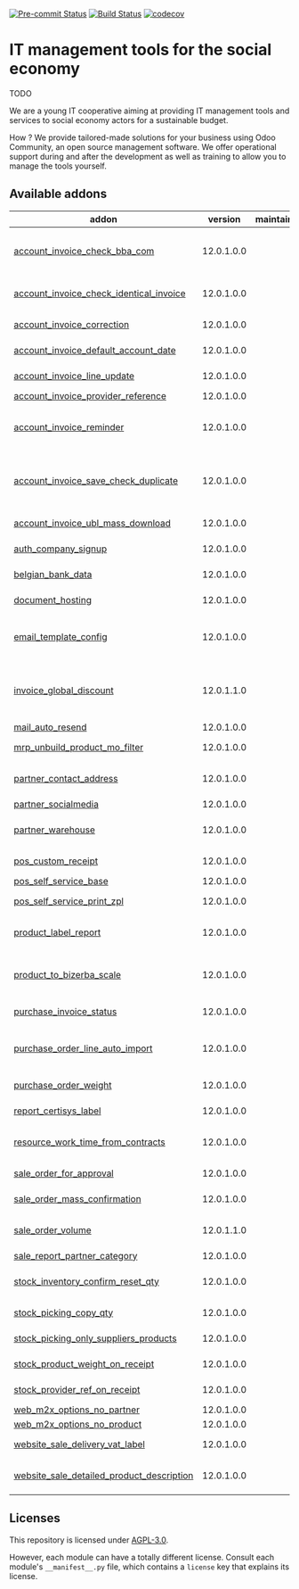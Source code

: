 
[![Pre-commit Status](https://github.com/coopiteasy/addons/actions/workflows/pre-commit.yml/badge.svg?branch=12.0)](https://github.com/coopiteasy/addons/actions/workflows/pre-commit.yml?query=branch%3A12.0)
[![Build Status](https://github.com/coopiteasy/addons/actions/workflows/test.yml/badge.svg?branch=12.0)](https://github.com/coopiteasy/addons/actions/workflows/test.yml?query=branch%3A12.0)
[![codecov](https://codecov.io/gh/coopiteasy/addons/branch/12.0/graph/badge.svg)](https://codecov.io/gh/coopiteasy/addons)

<!-- /!\ do not modify above this line -->

# IT management tools for the social economy

TODO

We are a young IT cooperative aiming at providing IT management tools and
services to social economy actors for a sustainable budget.

How ? We provide tailored-made solutions for your business using Odoo Community,
an open source management software. We offer operational support during and
after the development as well as training to allow you to manage the tools
yourself.

<!-- /!\ do not modify below this line -->

<!-- prettier-ignore-start -->

[//]: # (addons)

Available addons
----------------
addon | version | maintainers | summary
--- | --- | --- | ---
[account_invoice_check_bba_com](account_invoice_check_bba_com/) | 12.0.1.0.0 |  | Check the structured communication if the supplier invoice communication is of type bba.
[account_invoice_check_identical_invoice](account_invoice_check_identical_invoice/) | 12.0.1.0.0 |  | Check if invoices with the same partner, invoice date and total amount already exist
[account_invoice_correction](account_invoice_correction/) | 12.0.1.0.0 |  | Correction of taxes and account on invoice
[account_invoice_default_account_date](account_invoice_default_account_date/) | 12.0.1.0.0 |  | Sets the accounting date to the invoice date by default.
[account_invoice_line_update](account_invoice_line_update/) | 12.0.1.0.0 |  | Update invoice lines to reload the right taxes on the lines.
[account_invoice_provider_reference](account_invoice_provider_reference/) | 12.0.1.0.0 |  | Invoice Provider Reference
[account_invoice_reminder](account_invoice_reminder/) | 12.0.1.0.0 |  | This module just adds two fields to say when we sent a payment reminder to the customer and the level of the reminder.
[account_invoice_save_check_duplicate](account_invoice_save_check_duplicate/) | 12.0.1.0.0 |  | Check that account invoice hasn't been encoded twice when creating or saving. This step is normally done when validating. This step doesn't replace the validation.
[account_invoice_ubl_mass_download](account_invoice_ubl_mass_download/) | 12.0.1.0.0 |  | Account Invoice UBL Mass Download
[auth_company_signup](auth_company_signup/) | 12.0.1.0.0 |  | This module allows a user to sign up as a company.
[belgian_bank_data](belgian_bank_data/) | 12.0.1.0.0 |  | This module imports Belgian banks with their name and BIC code.
[document_hosting](document_hosting/) | 12.0.1.0.0 |  | Manage documents that can be published on website with ??.
[email_template_config](email_template_config/) | 12.0.1.0.0 |  | This module extends the email in order to force some behaviours configured in the mail template(e.g. force send mail or not).
[invoice_global_discount](invoice_global_discount/) | 12.0.1.1.0 |  | This module give global discount on invoice. It allows to set the same discount on all the invoice lines without been forced to go manually through them.
[mail_auto_resend](mail_auto_resend/) | 12.0.1.0.0 |  | Automatically resend failed emails
[mrp_unbuild_product_mo_filter](mrp_unbuild_product_mo_filter/) | 12.0.1.0.0 |  | Filter unbuild manufacturing orders by selected product
[partner_contact_address](partner_contact_address/) | 12.0.1.0.0 |  | This module allows to have company contacts with their own address.
[partner_socialmedia](partner_socialmedia/) | 12.0.1.0.0 |  | Add social media fields to contacts
[partner_warehouse](partner_warehouse/) | 12.0.1.0.0 |  | Let the warehouse of the sale order be set accordingly to a default warehouse set on the partner.
[pos_custom_receipt](pos_custom_receipt/) | 12.0.1.0.0 |  | Hide company's email and add customer's name to POS receipt
[pos_self_service_base](pos_self_service_base/) | 12.0.1.0.0 |  | POS Self-Service Base Module
[pos_self_service_print_zpl](pos_self_service_print_zpl/) | 12.0.1.0.0 |  | POS Self-Service Print ZPL from browser
[product_label_report](product_label_report/) | 12.0.1.0.0 |  | This module allows to show the print barcode and name of the product.
[product_to_bizerba_scale](product_to_bizerba_scale/) | 12.0.1.0.0 |  | This module merges product_to_scale_bizerba and product_to_scale_bizerba_extended into one.
[purchase_invoice_status](purchase_invoice_status/) | 12.0.1.0.0 |  | Add invoice status on purchase orders
[purchase_order_line_auto_import](purchase_order_line_auto_import/) | 12.0.1.0.0 |  | This module allows to create automatically line with the product and minimal quantities when selecting the partner.
[purchase_order_weight](purchase_order_weight/) | 12.0.1.0.0 |  | Adds weight and weight unit to Purchase Order
[report_certisys_label](report_certisys_label/) | 12.0.1.0.0 |  | Add Certisys Label on account, stock and sale reports
[resource_work_time_from_contracts](resource_work_time_from_contracts/) | 12.0.1.0.0 |  | Take the contracts of an employee into account when computing work time per day
[sale_order_for_approval](sale_order_for_approval/) | 12.0.1.0.0 |  | Display "For Approval" mention on Sale Orders
[sale_order_mass_confirmation](sale_order_mass_confirmation/) | 12.0.1.0.0 |  | Confirm multiple sale orders (quotations) with one action
[sale_order_volume](sale_order_volume/) | 12.0.1.1.0 |  | Computes the volume of products per category ordered and display it on
[sale_report_partner_category](sale_report_partner_category/) | 12.0.1.0.0 |  | Add a category field to sale reports
[stock_inventory_confirm_reset_qty](stock_inventory_confirm_reset_qty/) | 12.0.1.0.0 |  | Show a confirmation dialog box when clicking on 'Set quantities to 0' in a stock.inventory
[stock_picking_copy_qty](stock_picking_copy_qty/) | 12.0.1.0.0 |  | Adds a button to copy reserved quantity to received quantity
[stock_picking_only_suppliers_products](stock_picking_only_suppliers_products/) | 12.0.1.0.0 |  | On a stock picking, only display the supplier's products.
[stock_product_weight_on_receipt](stock_product_weight_on_receipt/) | 12.0.1.0.0 |  | Show product weight and unit weight on each line of a receipt
[stock_provider_ref_on_receipt](stock_provider_ref_on_receipt/) | 12.0.1.0.0 |  | Show provider reference on each line of a receipt
[web_m2x_options_no_partner](web_m2x_options_no_partner/) | 12.0.1.0.0 |  | web_m2x_options_no_partner
[web_m2x_options_no_product](web_m2x_options_no_product/) | 12.0.1.0.0 |  | web_m2x_options_no_product
[website_sale_delivery_vat_label](website_sale_delivery_vat_label/) | 12.0.1.0.0 |  | Display the included/excluded VAT label on delivery method
[website_sale_detailed_product_description](website_sale_detailed_product_description/) | 12.0.1.0.0 |  | Adds fields to Product Template and e-commerce's product list and page.

[//]: # (end addons)

<!-- prettier-ignore-end -->

## Licenses

This repository is licensed under [AGPL-3.0](LICENSE).

However, each module can have a totally different license. Consult each module's
`__manifest__.py` file, which contains a `license` key that explains its
license.
